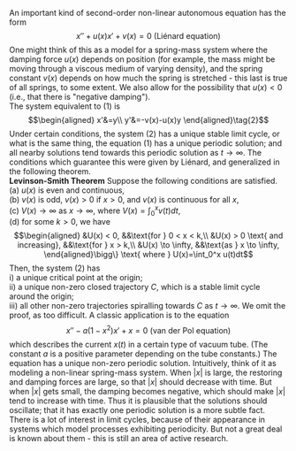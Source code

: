 An important kind of second-order non-linear autonomous equation has the form
$$x''+u(x)x'+v(x)=0\text{ (Liénard equation)}\tag{1}$$
One might think of this as a model for a spring-mass system where the damping force $u(x)$ depends on position (for example, the mass might be moving through a viscous medium of varying density), and the spring constant $v(x)$ depends on how much the spring is stretched - this last is true of all springs, to some extent. We also allow for the possibility that $u(x) < 0$ (i.e., that there is "negative damping").  
The system equivalent to $(1)$ is
$$\begin{aligned}
x'&=y\\
y'&=-v(x)-u(x)y
\end{aligned}\tag{2}$$
Under certain conditions, the system $(2)$ has a unique stable limit cycle, or what is the same thing, the equation $(1)$ has a unique periodic solution; and all nearby solutions tend towards this periodic solution as $t \to \infty$. The conditions which guarantee this were given by Liénard, and generalized in the following theorem.  
**Levinson-Smith Theorem** Suppose the following conditions are satisfied.  
(a) $u(x)$ is even and continuous,  
(b) $v(x)$ is odd, $v(x) > 0$ if $x > 0$, and $v(x)$ is continuous for all $x$,  
(c) $V(x) \to \infty$ as $x \to \infty$, where $V(x) = \int_0^x v(t) dt$,  
(d) for some $k > 0$, we have
$$\begin{aligned}
&U(x) < 0, &&\text{for } 0 < x < k,\\
&U(x) > 0 \text{ and increasing}, &&\text{for } x > k,\\
&U(x) \to \infty, &&\text{as } x \to \infty,
\end{aligned}\bigg\} \text{ where } U(x)=\int_0^x u(t)dt$$
Then, the system $(2)$ has  
i) a unique critical point at the origin;  
ii) a unique non-zero closed trajectory $C$, which is a stable limit cycle around the origin;  
iii) all other non-zero trajectories spiralling towards $C$ as $t \to \infty$.
We omit the proof, as too difficult. A classic application is to the equation
$$x'' - a(1 - x^2) x' + x = 0 \text{ (van der Pol equation)} \tag{3}$$
which describes the current $x(t)$ in a certain type of vacuum tube. (The constant $a$ is a positive parameter depending on the tube constants.) The equation has a unique non-zero periodic solution. Intuitively, think of it as modeling a non-linear spring-mass system. When $|x|$ is large, the restoring and damping forces are large, so that $|x|$ should decrease with time. But when $|x|$ gets small, the damping becomes negative, which should make $|x|$ tend to increase with time. Thus it is plausible that the solutions should oscillate; that it has exactly one periodic solution is a more subtle fact.  
There is a lot of interest in limit cycles, because of their appearance in systems which model processes exhibiting periodicity. But not a great deal is known about them - this is still an area of active research.
